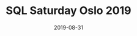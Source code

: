 ---
title: SQL Saturday Oslo 2019
brief: Saturday August 31st 2019
album_id: "72157710623576583"
user_id: "127113040@N04"
cover_photo: "65535_48652991878_a355fae0d4"
date: 2019-08-31
draft: false
---